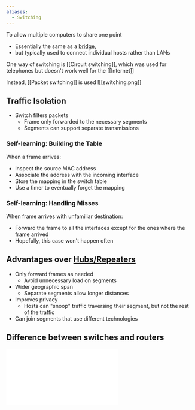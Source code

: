 ```yaml
---
aliases:
  - Switching
---
```

To allow multiple computers to share one point
- Essentially the same as a [bridge](Bridges.md),
- but typically used to connect individual hosts rather than LANs

One way of switching is [[Circuit switching]], which was used for telephones but doesn't work well for the [[Internet]]

Instead, [[Packet switching]] is used
 ![[switching.png]]

## Traffic Isolation

- Switch filters packets
	- Frame only forwarded to the necessary segments
	- Segments can support separate transmissions

### Self-learning: Building the Table

When a frame arrives:
- Inspect the source MAC address
- Associate the address with the incoming interface
- Store the mapping in the switch table
- Use a timer to eventually forget the mapping

### Self-learning: Handling Misses

When frame arrives with unfamiliar destination:
- Forward the frame to all the interfaces except for the ones where the frame arrived
- Hopefully, this case won't happen often

## Advantages over [Hubs/Repeaters](../Physical%20layer.md)

- Only forward frames as needed
	- Avoid unnecessary load on segments
- Wider geographic span
	- Separate segments allow longer distances
- Improves privacy
	- Hosts can "snoop" traffic traversing their segment, but not the rest of the traffic
- Can join segments that use different technologies

## Difference between switches and routers

![Switch vs Router](../../Switch%20vs%20Router.md)